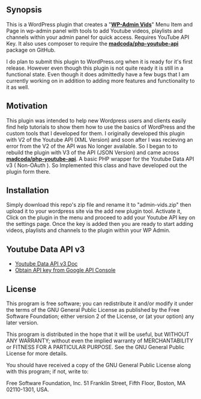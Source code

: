 ## Synopsis

This is a WordPress plugin that creates a "[**WP-Admin Vids**](http://dennishughes.ca/wp-admin-vids/)" Menu Item and Page in wp-admin panel with tools to add Youtube videos, playlists and channels within your admin panel for quick access. Requires YouTube API Key.
It also uses composer to require the [**madcoda/php-youtube-api**](https://github.com/madcoda/php-youtube-api) package on GitHub. 

I do plan to submit this plugin to WordPress.org when it is ready for it's first release. However even though this plugin is not quite ready it is still in a functional state. Even though it does admittedly have a few bugs that I am currently working on in addition to adding more features and functionality to it as well.

## Motivation

This plugin was intended to help new Wordpress users and clients easily find help tutorials to show them how to use the basics of WordPress and the custom tools that I developed for them. I originally developed this plugin with V2 of the Youtube API (XML Version) and soon after I was recieving an error from the V2 of the API was No longer available. So I began to to rebuild the plugin with V3 of the API (JSON Version) and came across [**madcoda/php-youtube-api**](https://github.com/madcoda/php-youtube-api). A basic PHP wrapper for the Youtube Data API v3 ( Non-OAuth ). So Implemented this class and have developed out the plugin form there.

## Installation

Simply download this repo's zip file and rename it to "admin-vids.zip" then upload it to your wordpress site via the add new plugin tool. Activate it, Click on the plugin in the menu and proceed to add your Youtube API key on the settings page. Once the key is added then you are ready to start adding videos, playlists and channels to the plugin within your WP Admin.

## Youtube Data API v3
- [Youtube Data API v3 Doc](https://developers.google.com/youtube/v3/)
- [Obtain API key from Google API Console](http://code.google.com/apis/console)

## License

This program is free software; you can redistribute it and/or modify it under the terms of the GNU General Public License as published by the Free Software Foundation; either version 2 of the License, or (at your option) any later version.

This program is distributed in the hope that it will be useful, but WITHOUT ANY WARRANTY; without even the implied warranty of MERCHANTABILITY or FITNESS FOR A PARTICULAR PURPOSE. See the GNU General Public License for more details.

You should have received a copy of the GNU General Public License along with this program; if not, write to:

Free Software Foundation, Inc. 51 Franklin Street, Fifth Floor, Boston, MA 02110-1301, USA.
